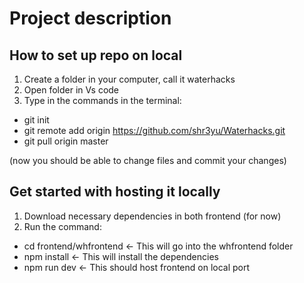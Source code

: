 # Project description

## How to set up repo on local
1. Create a folder in your computer, call it waterhacks
2. Open folder in Vs code
3. Type in the commands in the terminal:

- git init
- git remote add origin https://github.com/shr3yu/Waterhacks.git
- git pull origin master

(now you should be able to change files and commit your changes)

## Get started with hosting it locally 
1. Download necessary dependencies in both frontend (for now)
2. Run the command:

- cd frontend/whfrontend <- This will go into the whfrontend folder
- npm install <- This will install the dependencies
- npm run dev <- This should host frontend on local port
